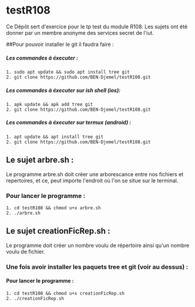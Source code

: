 # testR108

<p>Ce Dépôt sert d'exercice pour le tp test du module R108. Les sujets ont été donner par un membre anonyme des services secret de l'iut.</p>

##Pour pouvoir installer le git il faudra faire :

##### Les commandes à éxecuter : 

```
1. sudo apt update && sudo apt install tree git
2. git clone https://github.com/BEN-Djemel/testR108.git
```

##### Les commandes à éxecuter sur ish shell (ios): 

```
1. apk update && apk add tree git
2. git clone https://github.com/BEN-Djemel/testR108.git
```
##### Les commandes à éxecuter sur termux (android) : 

```
1. apt update && apt install tree git
2. git clone https://github.com/BEN-Djemel/testR108.git
```

## Le sujet arbre.sh :

<p>Le programme arbre.sh doit créer une arborescance entre nos fichiers et repertoires, et ce, peut importe l'endroit où l'on se situe sur le terminal.</p>

### Pour lancer le programme :

```
1. cd testR108 && chmod u+x arbre.sh
2. ./arbre.sh
```

## Le sujet creationFicRep.sh :

<p>Le programme doit créer un nombre voulu de répertoire ainsi qu'un nombre voulu de fichier.</p>

### Une fois avoir installer les paquets tree et git (voir au dessus) :
#### Pour lancer le programme : 
```
1. cd testR108 && chmod u+x creationFicRep.sh
2. ./creationFicRep.sh
```
